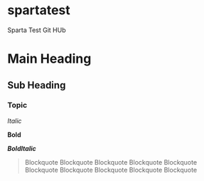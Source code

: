 # spartatest
Sparta Test Git HUb
# Main Heading

## Sub Heading

### Topic

*Italic*

**Bold**

***BoldItalic***

> Blockquote Blockquote Blockquote Blockquote Blockquote Blockquote Blockquote Blockquote Blockquote Blockquote

```hash

